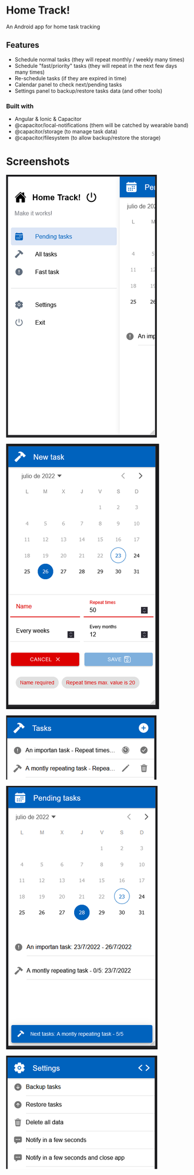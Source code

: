 # Home Track!
An Android app for home task tracking

## Features
- Schedule normal tasks (they will repeat monthly / weekly many times)
- Schedule "fast/priority" tasks (they will repeat in the next few days many times)
- Re-schedule tasks (if they are expired in time)
- Calendar panel to check next/pending tasks
- Settings panel to backup/restore tasks data (and other tools)

### Built with
- Angular & Ionic & Capacitor
- @capacitor/local-notifications (them will be catched by wearable band)
- @capacitor/storage (to manage task data)
- @capacitor/filesystem (to allow backup/restore the storage)

# Screenshots
![Menu](https://github.com/iasdev/home-track/blob/master/showcase/menu.PNG?raw=true)

![Adding a task](https://github.com/iasdev/home-track/blob/master/showcase/addtask.PNG?raw=true)

![All tasks listed](https://github.com/iasdev/home-track/blob/master/showcase/tasks.PNG?raw=true)

![Pending tasks](https://github.com/iasdev/home-track/blob/master/showcase/pending.PNG?raw=true)

![Settings panel](https://github.com/iasdev/home-track/blob/master/showcase/settings.PNG?raw=true)
